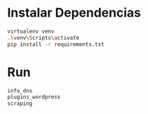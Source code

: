 # Instalar Dependencias
```bash
virtualenv venv
.\venv\Scripts\activate
pip install -r requirements.txt
```

# Run
```bash
info_dns
plugins_wordpress
scraping
```
